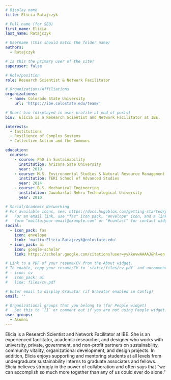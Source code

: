 ```yaml
---
# Display name
title: Elicia Ratajczyk

# Full name (for SEO)
first_name: Elicia
last_name: Ratajczyk

# Username (this should match the folder name)
authors:
  - Ratajczyk

# Is this the primary user of the site?
superuser: false

# Role/position
role: Research Scientist & Network Facilitator

# Organizations/Affiliations
organizations:
  - name: Colorado State University
    url: 'https://ibe.colostate.edu/team/'

# Short bio (displayed in user profile at end of posts)
bio:  Elicia is a Research Scientist and Network Facilitator at IBE.

interests:
  - Institutions
  - Resilience of Complex Systems
  - Collective Action and the Commons

education:
  courses:
    - course: PhD in Sustainability
      institution: Arizona Sate University
      year: 2019
    - course: M.S. Environmental Studies & Natural Resource Management
      institution: TERI School of Advanced Studies
      year: 2014
    - course: B.S. Mechanical Engineering 
      institution: Jawaharlal Nehru Technological University
      year: 2010 

# Social/Academic Networking
# For available icons, see: https://docs.hugoblox.com/getting-started/page-builder/#icons
#   For an email link, use "fas" icon pack, "envelope" icon, and a link in the
#   form "mailto:your-email@example.com" or "#contact" for contact widget.
social:
  - icon_pack: fas
    icon: envelope
    link: 'mailto:Elicia.Ratajczyk@colostate.edu'
  - icon_pack: ai
    icon: google-scholar
    link: https://scholar.google.com/citations?user=yyXkevwAAAAJ&hl=en

# Link to a PDF of your resume/CV from the About widget.
# To enable, copy your resume/CV to `static/files/cv.pdf` and uncomment the lines below.
# - icon: cv
#   icon_pack: ai
#   link: files/cv.pdf

# Enter email to display Gravatar (if Gravatar enabled in Config)
email: ''

# Organizational groups that you belong to (for People widget)
#   Set this to `[]` or comment out if you are not using People widget.
user_groups:
  - Alumni
---
```


Elicia is a Research Scientist and Network Facilitator at IBE. She is an experienced facilitator, academic researcher, and designer who works with university, private, government, and non-profit partners on sustainability, community vitality, organizational development, and design projects. In addition, Elicia enjoys supporting and mentoring students at all levels from undergraduate sustainability interns to graduate associates and fellows. Elicia believes strongly in the power of collaboration and often says that “we can accomplish so much more together than any of us could ever do alone.”